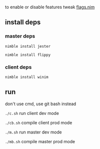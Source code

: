 to enable or disable features tweak [flags.nim](src/lib/flags.nim)

## install deps
### master deps
`nimble install jester`

`nimble install flippy`

### client deps
`nimble install winim`

## run

don't use cmd, use git bash instead

`./c.sh` run client dev mode

`./cb.sh` compile client prod mode

`./m.sh` run master dev mode

`./mb.sh` compile master prod mode